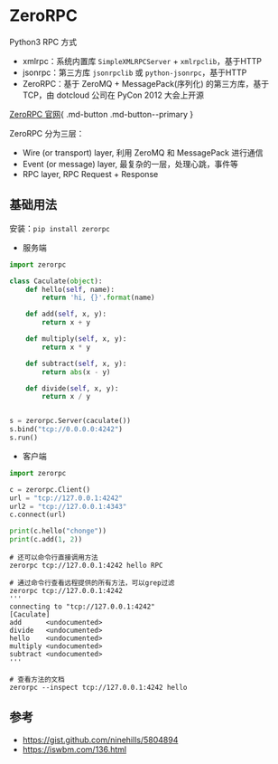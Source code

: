 
# ZeroRPC

Python3 RPC 方式

- xmlrpc：系统内置库 `SimpleXMLRPCServer` + `xmlrpclib`，基于HTTP
- jsonrpc：第三方库 `jsonrpclib` 或 `python-jsonrpc`，基于HTTP
- ZeroRPC：基于 ZeroMQ + MessagePack(序列化) 的第三方库，基于 TCP，由 dotcloud 公司在 PyCon 2012 大会上开源

[ZeroRPC 官网](https://www.zerorpc.io/){ .md-button .md-button--primary }

ZeroRPC 分为三层：

- Wire (or transport) layer, 利用 ZeroMQ 和 MessagePack 进行通信
- Event (or message) layer, 最复杂的一层，处理心跳，事件等
- RPC layer, RPC Request + Response

## 基础用法

安装：`pip install zerorpc`

- 服务端

```python
import zerorpc

class Caculate(object):
    def hello(self, name):
        return 'hi, {}'.format(name)

    def add(self, x, y):
        return x + y

    def multiply(self, x, y):
        return x * y

    def subtract(self, x, y):
        return abs(x - y)

    def divide(self, x, y):
        return x / y


s = zerorpc.Server(caculate())
s.bind("tcp://0.0.0.0:4242")
s.run()
```

- 客户端

```python
import zerorpc

c = zerorpc.Client()
url = "tcp://127.0.0.1:4242"
url2 = "tcp://127.0.0.1:4343"
c.connect(url)

print(c.hello("chonge"))
print(c.add(1, 2))
```

```shell
# 还可以命令行直接调用方法
zerorpc tcp://127.0.0.1:4242 hello RPC

# 通过命令行查看远程提供的所有方法，可以grep过滤
zerorpc tcp://127.0.0.1:4242
'''
connecting to "tcp://127.0.0.1:4242"
[Caculate]
add      <undocumented>
divide   <undocumented>
hello    <undocumented>
multiply <undocumented>
subtract <undocumented>
'''

# 查看方法的文档
zerorpc --inspect tcp://127.0.0.1:4242 hello
```

## 参考

- <https://gist.github.com/ninehills/5804894>
- <https://iswbm.com/136.html>
